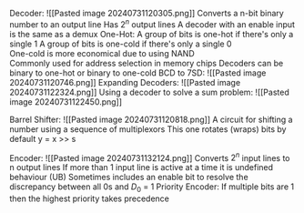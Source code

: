 Decoder:
	![[Pasted image 20240731120305.png]]
		Converts a n-bit binary number to an output line
		Has $2^n$ output lines
		A decoder with an enable input is the same as a demux
	One-Hot:
		A group of bits is one-hot if there's only a single 1
		A group of bits is one-cold if there's only a single 0		
		One-cold is more economical due to using NAND 	
		Commonly used for address selection in memory chips
		Decoders can be binary to one-hot or binary to one-cold
	BCD to 7SD:
		![[Pasted image 20240731120746.png]]
	Expanding Decoders:
		![[Pasted image 20240731122324.png]]
	Using a decoder to solve a sum problem:
		![[Pasted image 20240731122450.png]]

Barrel Shifter:
	![[Pasted image 20240731120818.png]]
	A circuit for shifting a number using a sequence of multiplexors
	This one rotates (wraps) bits by default
	y = x >> s

Encoder:
	![[Pasted image 20240731132124.png]]
		Converts $2^n$ input lines to n output lines
		If more than 1 input line is active at a time it is undefined behaviour (UB)
		Sometimes includes an enable bit to resolve the discrepancy between all 0s and $D_0$ = 1
	Priority Encoder:
		If multiple bits are 1 then the highest priority takes precedence 